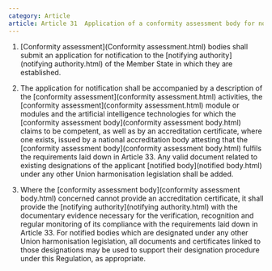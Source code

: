 ```yaml
---
category: Article
article: Article 31  Application of a conformity assessment body for notification.md
---
```


1. [Conformity assessment](Conformity assessment.html) bodies shall submit an application for notification to the [notifying authority](notifying authority.html) of the Member State in which they are established.

2. The application for notification shall be accompanied by a description of the [conformity assessment](conformity assessment.html) activities, the [conformity assessment](conformity assessment.html) module or modules and the artificial intelligence technologies for which the [conformity assessment body](conformity assessment body.html) claims to be competent, as well as by an accreditation certificate, where one exists, issued by a national accreditation body attesting that the [conformity assessment body](conformity assessment body.html) fulfils the requirements laid down in Article 33. Any valid document related to existing designations of the applicant [notified body](notified body.html) under any other Union harmonisation legislation shall be added.

3. Where the [conformity assessment body](conformity assessment body.html) concerned cannot provide an accreditation certificate, it shall provide the [notifying authority](notifying authority.html) with the documentary evidence necessary for the verification, recognition and regular monitoring of its compliance with the requirements laid down in Article 33. For notified bodies which are designated under any other Union harmonisation legislation, all documents and certificates linked to those designations may be used to support their designation procedure under this Regulation, as appropriate.